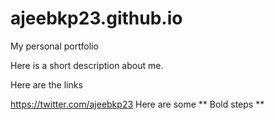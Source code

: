 # ajeebkp23.github.io
My personal portfolio

Here is a short description about me.

Here are the links

https://twitter.com/ajeebkp23
Here are some ** Bold steps ** 
